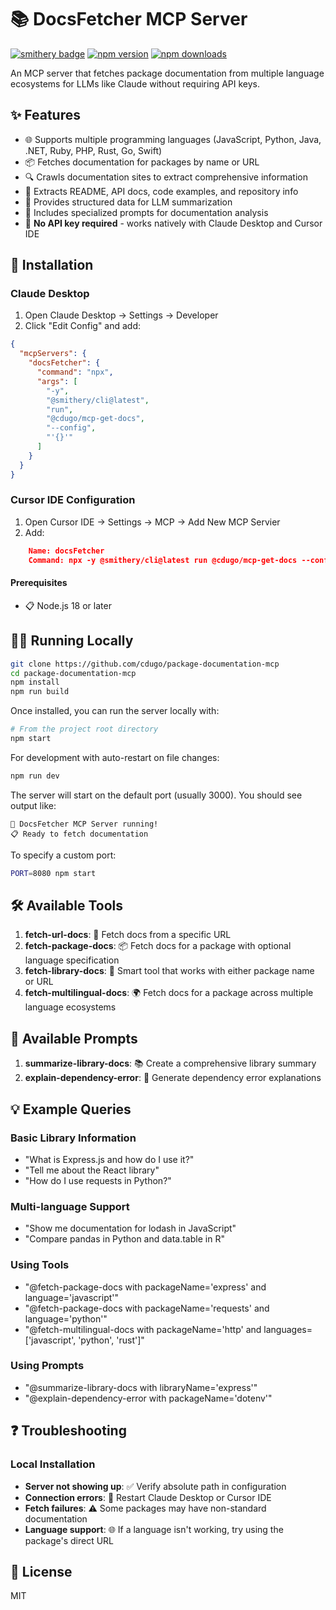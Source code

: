 # 📚 DocsFetcher MCP Server

[![smithery badge](https://smithery.ai/badge/@cdugo/mcp-get-docs)](https://smithery.ai/server/@cdugo/mcp-get-docs)
[![npm version](https://img.shields.io/npm/v/@cdugo/docs-fetcher-mcp.svg)](https://www.npmjs.com/package/@cdugo/docs-fetcher-mcp)
[![npm downloads](https://img.shields.io/npm/dm/@cdugo/docs-fetcher-mcp.svg)](https://www.npmjs.com/package/@cdugo/docs-fetcher-mcp)

An MCP server that fetches package documentation from multiple language ecosystems for LLMs like Claude without requiring API keys.

## ✨ Features

- 🌐 Supports multiple programming languages (JavaScript, Python, Java, .NET, Ruby, PHP, Rust, Go, Swift)
- 📦 Fetches documentation for packages by name or URL
- 🔍 Crawls documentation sites to extract comprehensive information
- 📄 Extracts README, API docs, code examples, and repository info
- 🧠 Provides structured data for LLM summarization
- 💬 Includes specialized prompts for documentation analysis
- 🔑 **No API key required** - works natively with Claude Desktop and Cursor IDE

## 🚀 Installation

### Claude Desktop

1. Open Claude Desktop → Settings → Developer
2. Click "Edit Config" and add:

```json
{
  "mcpServers": {
    "docsFetcher": {
      "command": "npx",
      "args": [
        "-y",
        "@smithery/cli@latest",
        "run",
        "@cdugo/mcp-get-docs",
        "--config",
        "'{}'"
      ]
    }
  }
}
```

### Cursor IDE Configuration

1.  Open Cursor IDE → Settings → MCP -> Add New MCP Servier
2.  Add:

```json
    Name: docsFetcher
    Command: npx -y @smithery/cli@latest run @cdugo/mcp-get-docs --config "{}"
```

#### Prerequisites

- 📋 Node.js 18 or later

## 🏃‍♂️ Running Locally

```bash
git clone https://github.com/cdugo/package-documentation-mcp
cd package-documentation-mcp
npm install
npm run build
```

Once installed, you can run the server locally with:

```bash
# From the project root directory
npm start
```

For development with auto-restart on file changes:

```bash
npm run dev
```

The server will start on the default port (usually 3000). You should see output like:

```
🚀 DocsFetcher MCP Server running!
📋 Ready to fetch documentation
```

To specify a custom port:

```bash
PORT=8080 npm start
```

## 🛠️ Available Tools

1. **fetch-url-docs**: 🔗 Fetch docs from a specific URL
2. **fetch-package-docs**: 📦 Fetch docs for a package with optional language specification
3. **fetch-library-docs**: 🧠 Smart tool that works with either package name or URL
4. **fetch-multilingual-docs**: 🌍 Fetch docs for a package across multiple language ecosystems

## 📝 Available Prompts

1. **summarize-library-docs**: 📚 Create a comprehensive library summary
2. **explain-dependency-error**: 🐛 Generate dependency error explanations

## 💡 Example Queries

### Basic Library Information

- "What is Express.js and how do I use it?"
- "Tell me about the React library"
- "How do I use requests in Python?"

### Multi-language Support

- "Show me documentation for lodash in JavaScript"
- "Compare pandas in Python and data.table in R"

### Using Tools

- "@fetch-package-docs with packageName='express' and language='javascript'"
- "@fetch-package-docs with packageName='requests' and language='python'"
- "@fetch-multilingual-docs with packageName='http' and languages=['javascript', 'python', 'rust']"

### Using Prompts

- "@summarize-library-docs with libraryName='express'"
- "@explain-dependency-error with packageName='dotenv'"

## ❓ Troubleshooting

### Local Installation

- **Server not showing up**: ✅ Verify absolute path in configuration
- **Connection errors**: 🔄 Restart Claude Desktop or Cursor IDE
- **Fetch failures**: ⚠️ Some packages may have non-standard documentation
- **Language support**: 🌐 If a language isn't working, try using the package's direct URL

## 📄 License

MIT

```

```
